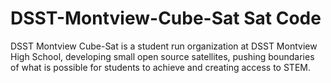# DSST-Montview-Cube-Sat Sat Code
DSST Montview Cube-Sat is a student run organization at DSST Montview High School, developing small open source satellites, pushing boundaries of what is possible for students to achieve and creating access to STEM.
